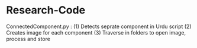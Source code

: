# Research-Code

ConnectedComponent.py : (1) Detects seprate component in Urdu script
                        (2) Creates image for each component
                        (3) Traverse in folders to open image, process and store

